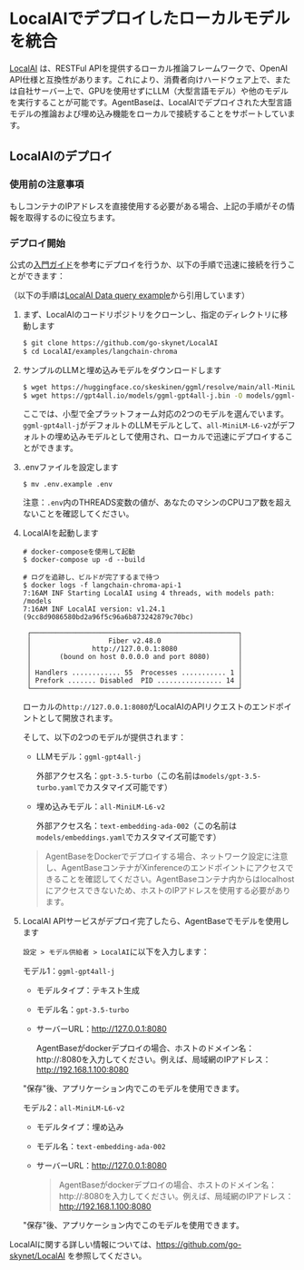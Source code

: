 # LocalAIでデプロイしたローカルモデルを統合

[LocalAI](https://github.com/go-skynet/LocalAI) は、RESTFul APIを提供するローカル推論フレームワークで、OpenAI API仕様と互換性があります。これにより、消費者向けハードウェア上で、または自社サーバー上で、GPUを使用せずにLLM（大型言語モデル）や他のモデルを実行することが可能です。AgentBaseは、LocalAIでデプロイされた大型言語モデルの推論および埋め込み機能をローカルで接続することをサポートしています。

## LocalAIのデプロイ

### 使用前の注意事項

もしコンテナのIPアドレスを直接使用する必要がある場合、上記の手順がその情報を取得するのに役立ちます。

### デプロイ開始

公式の[入門ガイド](https://localai.io/basics/getting_started/)を参考にデプロイを行うか、以下の手順で迅速に接続を行うことができます：

（以下の手順は[LocalAI Data query example](https://github.com/go-skynet/LocalAI/blob/master/examples/langchain-chroma/README.md)から引用しています）

1. まず、LocalAIのコードリポジトリをクローンし、指定のディレクトリに移動します

    ```bash
    $ git clone https://github.com/go-skynet/LocalAI
    $ cd LocalAI/examples/langchain-chroma
    ```

2. サンプルのLLMと埋め込みモデルをダウンロードします

    ```bash
    $ wget https://huggingface.co/skeskinen/ggml/resolve/main/all-MiniLM-L6-v2/ggml-model-q4_0.bin -O models/bert
    $ wget https://gpt4all.io/models/ggml-gpt4all-j.bin -O models/ggml-gpt4all-j
    ```

    ここでは、小型で全プラットフォーム対応の2つのモデルを選んでいます。`ggml-gpt4all-j`がデフォルトのLLMモデルとして、`all-MiniLM-L6-v2`がデフォルトの埋め込みモデルとして使用され、ローカルで迅速にデプロイすることができます。

3. .envファイルを設定します

   ```shell
   $ mv .env.example .env
   ```

   注意：`.env`内のTHREADS変数の値が、あなたのマシンのCPUコア数を超えないことを確認してください。

4. LocalAIを起動します

   ```shell
   # docker-composeを使用して起動
   $ docker-compose up -d --build
   
   # ログを追跡し、ビルドが完了するまで待つ
   $ docker logs -f langchain-chroma-api-1
   7:16AM INF Starting LocalAI using 4 threads, with models path: /models
   7:16AM INF LocalAI version: v1.24.1 (9cc8d9086580bd2a96f5c96a6b873242879c70bc)
   
    ┌───────────────────────────────────────────────────┐ 
    │                   Fiber v2.48.0                   │ 
    │               http://127.0.0.1:8080               │ 
    │       (bound on host 0.0.0.0 and port 8080)       │ 
    │                                                   │ 
    │ Handlers ............ 55  Processes ........... 1 │ 
    │ Prefork ....... Disabled  PID ................ 14 │ 
    └───────────────────────────────────────────────────┘ 
   ```

   ローカルの`http://127.0.0.1:8080`がLocalAIのAPIリクエストのエンドポイントとして開放されます。

   そして、以下の2つのモデルが提供されます：

   - LLMモデル：`ggml-gpt4all-j`

     外部アクセス名：`gpt-3.5-turbo`（この名前は`models/gpt-3.5-turbo.yaml`でカスタマイズ可能です）

   - 埋め込みモデル：`all-MiniLM-L6-v2`

     外部アクセス名：`text-embedding-ada-002`（この名前は`models/embeddings.yaml`でカスタマイズ可能です）

    > AgentBaseをDockerでデプロイする場合、ネットワーク設定に注意し、AgentBaseコンテナがXinferenceのエンドポイントにアクセスできることを確認してください。AgentBaseコンテナ内からはlocalhostにアクセスできないため、ホストのIPアドレスを使用する必要があります。

5. LocalAI APIサービスがデプロイ完了したら、AgentBaseでモデルを使用します

   `設定 > モデル供給者 > LocalAI`に以下を入力します：

   モデル1：`ggml-gpt4all-j`

   - モデルタイプ：テキスト生成

   - モデル名：`gpt-3.5-turbo`

   - サーバーURL：http://127.0.0.1:8080

     AgentBaseがdockerデプロイの場合、ホストのドメイン名：http://<your-LocalAI-endpoint-domain>:8080を入力してください。例えば、局域網のIPアドレス：http://192.168.1.100:8080

   "保存"後、アプリケーション内でこのモデルを使用できます。

   モデル2：`all-MiniLM-L6-v2`

   - モデルタイプ：埋め込み

   - モデル名：`text-embedding-ada-002`

   - サーバーURL：http://127.0.0.1:8080

     > AgentBaseがdockerデプロイの場合、ホストのドメイン名：http://<your-LocalAI-endpoint-domain>:8080を入力してください。例えば、局域網のIPアドレス：http://192.168.1.100:8080

   "保存"後、アプリケーション内でこのモデルを使用できます。

LocalAIに関する詳しい情報については、https://github.com/go-skynet/LocalAI を参照してください。